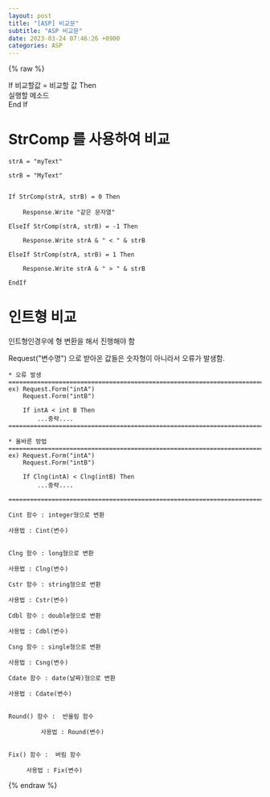```yaml
---  
layout: post  
title: "[ASP] 비교문"  
subtitle: "ASP 비교문"  
date: 2023-03-24 07:46:26 +0900  
categories: ASP  
---  
```

{% raw %}  
  
  
If 비교할값 = 비교할 값 Then  
	실행할 메소드  
End If  
  
  
# StrComp 를 사용하여 비교  
  
	strA = "myText"  
  
	strB = "MyText"  
  
  
	If StrComp(strA, strB) = 0 Then  
  
		Response.Write "같은 문자열"  
  
	ElseIf StrComp(strA, strB) = -1 Then  
  
		Response.Write strA & " < " & strB  
  
	ElseIf StrComp(strA, strB) = 1 Then  
  
		Response.Write strA & " > " & strB  
  
	EndIf  
  
  
  
  
# 인트형 비교  
  
인트형인경우에 형 변환을 해서 진행해야 함  
  
Request("변수명") 으로 받아온 값들은 숫자형이 아니라서 오류가 발생함.  
  
	* 오류 발생  
	=====================================================================================================================================================  
	ex) Request.Form("intA")  
		Request.Form("intB")  
  
		If intA < int B Then  
			...중략....  
	=====================================================================================================================================================  
  
	* 올바른 방법  
	=====================================================================================================================================================  
	ex) Request.Form("intA")  
		Request.Form("intB")  
  
		If Clng(intA) < Clng(intB) Then  
			...중략....  
  
	=====================================================================================================================================================  
  
	Cint 함수 : integer형으로 변환  
  
	사용법 : Cint(변수)  
  
  
	Clng 함수 : long형으로 변환  
  
	사용법 : Clng(변수)  
  
	Cstr 함수 : string형으로 변환  
  
	사용법 : Cstr(변수)  
  
	Cdbl 함수 : double형으로 변환  
  
	사용법 : Cdbl(변수)  
  
	Csng 함수 : single형으로 변환  
  
	사용법 : Csng(변수)  
  
	Cdate 함수 : date(날짜)형으로 변환  
  
	사용법 : Cdate(변수)  
  
  
	Round() 함수 :  반올림 함수  
  
			 사용법 : Round(변수)  
  
  
	Fix() 함수 :  버림 함수  
  
		 사용법 : Fix(변수)  
  
  
{% endraw %}